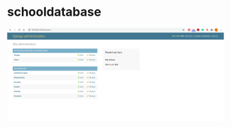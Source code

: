 # schooldatabase
![Admin Panel](https://github.com/V-gifs/schooldatabase/blob/master/admin_panel.PNG)
